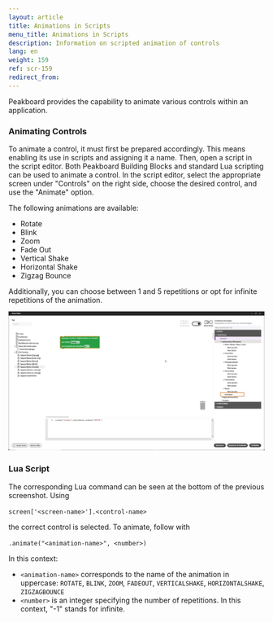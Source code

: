 ```yaml
---
layout: article
title: Animations in Scripts
menu_title: Animations in Scripts
description: Information on scripted animation of controls
lang: en
weight: 159
ref: scr-159
redirect_from:
---
```


Peakboard provides the capability to animate various controls within an application.

### Animating Controls

To animate a control, it must first be prepared accordingly. This means enabling its use in scripts and assigning it a name. Then, open a script in the script editor. Both Peakboard Building Blocks and standard Lua scripting can be used to animate a control. In the script editor, select the appropriate screen under "Controls" on the right side, choose the desired control, and use the "Animate" option.

The following animations are available:
- Rotate
- Blink
- Zoom
- Fade Out
- Vertical Shake
- Horizontal Shake
- Zigzag Bounce

Additionally, you can choose between 1 and 5 repetitions or opt for infinite repetitions of the animation.

![Building Block](/assets/images/scripting/Scripting_Beispiele/script-with-animations/de-script-editor-animation-block.png)

### Lua Script

The corresponding Lua command can be seen at the bottom of the previous screenshot. Using 

`screen['<screen-name>'].<control-name>`

the correct control is selected. To animate, follow with 

`.animate("<animation-name>", <number>)` 

In this context:

- `<animation-name>` corresponds to the name of the animation in uppercase: `ROTATE`, `BLINK`, `ZOOM`, `FADEOUT`, `VERTICALSHAKE`, `HORIZONTALSHAKE`, `ZIGZAGBOUNCE`
- `<number>` is an integer specifying the number of repetitions. In this context, "-1" stands for infinite.